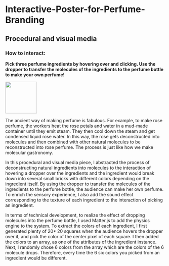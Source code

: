 # Interactive-Poster-for-Perfume-Branding
## Procedural and visual media

### How to interact:

**Pick three perfume ingredients by hovering over and clicking. Use the dropper to transfer the molecules of the ingredients to the perfume bottle to make your own perfume!**


<img src="https://user-images.githubusercontent.com/32614665/224184748-7ada9b2d-6f98-4d64-b124-d1b5d7c3d020.png" width="100" height="100">


The ancient way of making perfume is fabulous. For example, to make rose perfume, the workers heat the rose petals and water in a mud-made container until they emit steam. They then cool down the steam and get condensed liquid rose water. In this way, the rose gets deconstructed into molecules and then combined with other natural molecules to be reconstructed into rose perfume. The process is just like how we make molecular gastronomy.

In this procedural and visual media piece, I abstracted the process of deconstructing natural ingredients into molecules to the interaction of hovering a dropper over the ingredients and the ingredient would break down into several small bricks with different colors depending on the ingredient itself. By using the dropper to transfer the molecules of the ingredients to the perfume bottle, the audience can make her own perfume. To enrich the sensory experience, I also add the sound effect corresponding to the texture of each ingredient to the interaction of picking an ingredient.

In terms of technical development, to realize the effect of dropping molecules into the perfume bottle, I used Matter.js to add the physics engine to the system. To extract the colors of each ingredient, I first generated plenty of 20* 20 squares when the audience hovers the dropper over it, and pick the color of the center pixel of each square. I then added the colors to an array, as one of the attributes of the ingredient instance. Next, I randomly chose 6 colors from the array which are the colors of the 6 molecule drops. Therefore, every time the 6 six colors you picked from an ingredient would be different.
